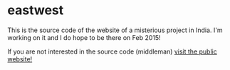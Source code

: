 eastwest
========

This is the source code of the website of a misterious project in India. I'm working on it and I do hope to be there on Feb 2015!

If you are not interested in the source code (middleman) [visit the public website!](http://spleenteo.github.io/eastwest/)
